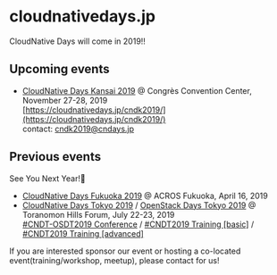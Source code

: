 # cloudnativedays.jp

CloudNative Days will come in 2019!!

## Upcoming events

- [CloudNative Days Kansai 2019](https://cloudnativedays.jp/cndk2019/) @ Congrès Convention Center, November 27-28, 2019<br>
[https://cloudnativedays.jp/cndk2019/](https://cloudnativedays.jp/cndk2019/)<br>
contact: cndk2019@cndays.jp

## Previous events

See You Next Year!👋<br>

- [CloudNative Days Fukuoka 2019](https://cloudnativedays.jp/cndf2019/) @ ACROS Fukuoka, April 16, 2019
- [CloudNative Days Tokyo 2019](https://cloudnativedays.jp/cndt2019/) / [OpenStack Days Tokyo 2019](http://openstackdays.com/) @ Toranomon Hills Forum, July 22-23, 2019<br>
[#CNDT-OSDT2019 Conference](https://eventregist.com/e/cndt-osdt2019) / [#CNDT2019 Training [basic]](https://eventregist.com/e/cndt2019training1) / [#CNDT2019 Training [advanced]](https://eventregist.com/e/cndt2019training2)



If you are interested sponsor our event or hosting a co-located event(training/workshop, meetup), please contact for us!
